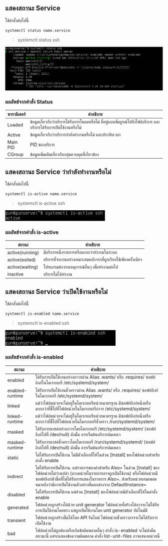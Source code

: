 ## แสดงสถานะ Service
ใช้คำสั่งต่อไปนี้
```
systemctl status name.service
```
> systemctl status ssh

![status](https://github.com/Markkerg/Process-1/blob/main/Assets/systemctl/status.png)

### ผลลัพธ์จากคำสั่ง Status

| พารามิเตอร์   | คำอธิบาย                                                                                       |
|-----------------|-------------------------------------------------------------------------------------------------|
| Loaded          | ข้อมูลเกี่ยวกับว่าบริการได้รับการโหลดหรือไม่ ที่อยู่แบบสัมบูรณ์ไปยังไฟล์บริการ และบริการได้รับการเปิดใช้งานหรือไม่               |
| Active          | ข้อมูลเกี่ยวกับว่าบริการกำลังทำงานหรือไม่ และประทับเวลา                                    |
| Main PID        | PID ของบริการ                                                                               |
| CGroup          | ข้อมูลเพิ่มเติมเกี่ยวกับกลุ่มควบคุมที่เกี่ยวข้อง                                             |





## แสดงสถานะ Service ว่ากำลังทำงานหรือไม่
ใช้คำสั่งต่อไปนี้
```
systemctl is-active name.service
```
> systemctl is-active ssh

![active](https://github.com/Markkerg/Process-1/blob/main/Assets/systemctl/is-active.png)

### ผลลัพธ์จากคำสั่ง is-active

| สถานะ               | คำอธิบาย                                                    |
|------------------------|--------------------------------------------------------------|
| active(running)        | มีบริการหนึ่งรายการหรือมากกว่าทำงานในระบบ                  |
| active(exited)         | บริการที่จบงานอย่างเหมาะสมหลังจากที่ถูกเรียกใช้เพียงครั้งเดียว|
| active(waiting)        | โปรแกรมต้องรอเหตุการณ์อื่นๆ เพื่อทำงานต่อไป|
| inactive               | บริการไม่ได้ทำงาน                                      |




## แสดงสถานะ Service ว่าเปิดใช้งานหรือไม่
ใช้คำสั่งต่อไปนี้
```
systemctl is-enabled name.service
```
> systemctl is-enabled ssh

![enabled](https://github.com/Markkerg/Process-1/blob/main/Assets/systemctl/is-enable.png)

### ผลลัพธ์จากคำสั่ง is-enabled

| สถานะ                  | คำอธิบาย                                                                                                                                                  |
|---------------------------|------------------------------------------------------------------------------------------------------------------------------------------------------------|
| enabled                   | ได้รับการเปิดใช้งานอย่างถาวรผ่าน Alias .wants/ หรือ .requires/ ซอฟท์ลิงก์ในไดเรกทอรี /etc/systemd/system/  |
| enabled-runtime           | ได้รับการเปิดใช้งานชั่วคราวผ่าน Alias .wants/ หรือ .requires/ ซอฟท์ลิงก์ในไดเรกทอรี /etc/systemd/system/       |
| linked                    | แม้ว่าไฟล์หน่วยจะไม่อยู่ในไดเรกทอรีหน่วยมาตรฐาน มีซอฟท์ลิงก์หนึ่งหรือมากกว่าที่ชี้ไปที่ไฟล์หน่วยในไดเรกทอรีถาวร /etc/systemd/system/  |
| linked-runtime            | แม้ว่าไฟล์หน่วยจะไม่อยู่ในไดเรกทอรีหน่วยมาตรฐาน มีซอฟท์ลิงก์หนึ่งหรือมากกว่าที่ชี้ไปที่ไฟล์หน่วยในไดเรกทอรีชั่วคราว /run/systemd/system/  |
| masked                    | ได้รับการมาสค์อย่างถาวรโดยไดเรกทอรี /etc/systemd/system/ (ซอฟท์ลิงก์ไปที่ /dev/null) ดังนั้น การเริ่มต้นบริการล้มเหลว  |
| masked-runtime            | ได้รับการมาสค์ชั่วคราวโดยไดเรกทอรี /run/systemd/systemd/ (ซอฟท์ลิงก์ไปที่ /dev/null) ดังนั้น การเริ่มต้นบริการล้มเหลว  |
| static                    | ไม่ได้รับการเปิดใช้งาน ไม่มีตัวเลือกที่ให้ในส่วน [Install] ของไฟล์หน่วยสำหรับคำสั่ง enable  |
| indirect                  | ไม่ได้รับการเปิดใช้งาน. แต่รายการของค่าสำหรับ Also= ในส่วน [Install] ของไฟล์หน่วยไม่ว่างเปล่า (บางหน่วยในรายการอาจถูกเปิดใช้งาน) หรือไฟล์หน่วยมีซอฟท์ลิงก์ตัวชื่อที่ไม่ได้รับการแสดงในรายการ Also=. สำหรับหน่วยเทมเพลต หมายถึงว่ามีการเปิดใช้งานตัวอย่างที่แตกต่างจาก DefaultInstance=  |
| disabled                  | ไม่ได้รับการเปิดใช้งาน แต่ส่วน [Install] ของไฟล์หน่วยมีตัวเลือกที่ให้ในคำสั่ง enable  |
| generated                 | ไฟล์หน่วยถูกสร้างได้ด้วย unit generator ไฟล์หน่วยที่สร้างได้อาจจะไม่ได้รับการเปิดใช้งานโดยตรง แต่ถูกเปิดใช้งานโดย unit generator อัตโนมัติ  |
| transient                 | ไฟล์หน่วยถูกสร้างขึ้นได้โดย API รันไทม์ ไฟล์หน่วยชั่วคราวอาจจะไม่ได้รับการเปิดใช้งาน  |
| bad                       | ไฟล์หน่วยไม่ถูกต้องหรือเกิดข้อผิดพลาดอื่นๆ คำสั่ง is-enabled จะไม่ส่งคืนสถานะนี้ แต่จะแสดงข้อความผิดพลาด คำสั่ง list-unit-files อาจแสดงหน่วยนี้  |
